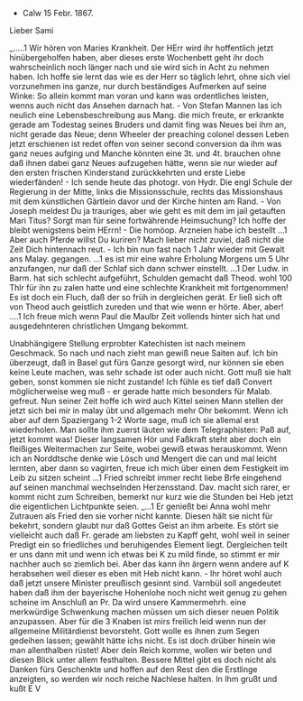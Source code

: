 + Calw 15 Febr. 1867.

Lieber Sami

_.....1 Wir hören von Maries Krankheit. Der HErr wird ihr hoffentlich jetzt hinübergeholfen haben, aber dieses erste Wochenbett geht ihr doch wahrscheinlich noch länger nach und sie wird sich in Acht zu nehmen haben. Ich hoffe sie lernt das wie es der Herr so täglich lehrt, ohne sich viel vorzunehmen ins ganze, nur durch beständiges Aufmerken auf seine Winke: So allein kommt man voran und kann was ordentliches leisten, wenns auch nicht das Ansehen darnach hat. - Von Stefan Mannen las ich neulich eine Lebensbeschreibung aus Mang. die mich freute, er erkrankte gerade am Todestag seines Bruders und damit fing was Neues bei ihm an, nicht gerade das Neue; denn Wheeler der preaching colonel dessen Leben jetzt erschienen ist redet offen von seiner second conversion da ihm was ganz neues aufging und Manche könnten eine 3t. und 4t. brauchen ohne daß ihnen dabei ganz Neues aufzugehen hätte, wenn sie nur wieder auf den ersten frischen Kinderstand zurückkehrten und erste Liebe wiederfänden! - Ich sende heute das photogr. von Hydr. Die engl Schule der Regierung in der Mitte, links die Missionsschule, rechts das Missionshaus mit dem künstlichen Gärtlein davor und der Kirche hinten am Rand. - Von Joseph meldest Du ja trauriges, aber wie geht es mit dem im jail getauften Mari Titus? Sorgt man für seine fortwährende Heimsuchung? Ich hoffe der bleibt wenigstens beim HErrn! - Die homöop. Arzneien habe ich bestellt ...1 Aber auch Pferde willst Du kuriren? Mach lieber nicht zuviel, daß nicht die Zeit Dich hintennach reut. - Ich bin nun fast nach 1 Jahr wieder mit Gewalt ans Malay. gegangen. ...1 es ist mir eine wahre Erholung Morgens um 5 Uhr anzufangen, nur daß der Schlaf sich dann schwer einstellt. ...1 Der Ludw. in Barm. hat sich schlecht aufgeführt, Schulden gemacht daß Theod. wohl 100 Thlr für ihn zu zalen hatte und eine schlechte Krankheit mit fortgenommen! Es ist doch ein Fluch, daß der so früh in dergleichen gerät. Er ließ sich oft von Theod auch geistlich zureden und that wie wenn er hörte. Aber, aber! ....1 Ich freue mich wenn Paul die Maulbr Zeit vollends hinter sich hat und ausgedehnteren christlichen Umgang bekommt.

Unabhängigere Stellung erprobter Katechisten ist nach meinem Geschmack. So nach und nach zieht man gewiß neue Saiten auf. Ich bin überzeugt, daß in Basel gut fürs Ganze gesorgt wird, nur können sie eben keine Leute machen, was sehr schade ist oder auch nicht. Gott muß sie halt geben, sonst kommen sie nicht zustande! Ich fühle es tief daß Convert möglicherweise weg muß - er gerade hatte mich besonders für Malab. gefreut. Nun seiner Zeit hoffe ich wird auch Kittel seinen Mann stellen der jetzt sich bei mir in malay übt und allgemach mehr Ohr bekommt. Wenn ich aber auf dem Spaziergang 1-2 Worte sage, muß ich sie allemal erst wiederholen. Man sollte ihm zuerst läuten wie dem Telegraphisten: Paß auf, jetzt kommt was! Dieser langsamen Hör und Faßkraft steht aber doch ein fleißiges Weitermachen zur Seite, wobei gewiß etwas herauskommt. Wenn ich an Norddtsche denke wie Lösch und Mengert die can und mal leicht lernten, aber dann so vagirten, freue ich mich über einen dem Festigkeit im Leib zu sitzen scheint ...1 Fried schreibt immer recht liebe Brfe eingehend auf seinen manchmal wechselnden Herzensstand. Dav. macht sich rarer, er kommt nicht zum Schreiben, bemerkt nur kurz wie die Stunden bei Heb jetzt die eigentlichen Lichtpunkte seien. _...1 Er genießt bei Anna wohl mehr Zutrauen als Fried den sie vorher nicht kannte. Diesen hält sie nicht für bekehrt, sondern glaubt nur daß Gottes Geist an ihm arbeite. Es stört sie vielleicht auch daß Fr. gerade am liebsten zu Kapff geht, wohl weil in seiner Predigt ein so friedliches und beruhigendes Element liegt. Dergleichen teilt er uns dann mit und wenn ich etwas bei K zu mild finde, so stimmt er mir nachher auch so ziemlich bei. Aber das kann ihn ärgern wenn andere auf K herabsehen weil dieser es eben mit Heb nicht kann. - Ihr höret wohl auch daß jetzt unsere Minister preußisch gesinnt sind. Varnbül soll angedeutet haben daß ihm der bayerische Hohenlohe noch nicht weit genug zu gehen scheine im Anschluß an Pr. Da wird unsere Kammermehrh. eine merkwürdige Schwenkung machen müssen um sich dieser neuen Politik anzupassen. Aber für die 3 Knaben ist mirs freilich leid wenn nun der allgemeine Militärdienst bevorsteht. Gott wolle es ihnen zum Segen gedeihen lassen; gewählt hätte ichs nicht. Es ist doch drüber hinein wie man allenthalben rüstet! Aber dein Reich komme, wollen wir beten und diesen Blick unter allem festhalten. Bessere Mittel gibt es doch nicht als Danken fürs Geschenkte und hoffen auf den Rest den die Erstlinge anzeigten, so werden wir noch reiche Nachlese halten. In Ihm
 grußt und kußt E V
